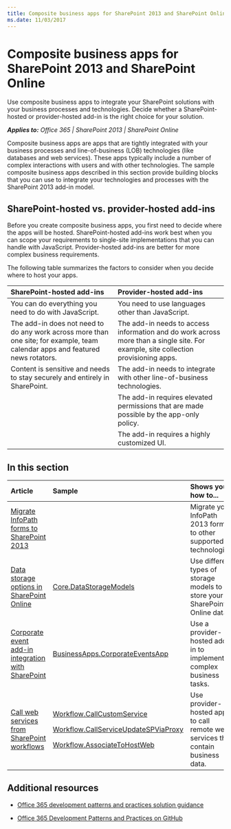 ```yaml
---
title: Composite business apps for SharePoint 2013 and SharePoint Online
ms.date: 11/03/2017
---
```

# Composite business apps for SharePoint 2013 and SharePoint Online

Use composite business apps to integrate your SharePoint solutions with your business processes and technologies. Decide whether a SharePoint-hosted or provider-hosted add-in is the right choice for your solution.

_**Applies to:** Office 365 | SharePoint 2013 | SharePoint Online_

Composite business apps are apps that are tightly integrated with your business processes and line-of-business (LOB) technologies (like databases and web services). These apps typically include a number of complex interactions with users and with other technologies.
The sample composite business apps described in this section provide building blocks that you can use to integrate your technologies and processes with the SharePoint 2013 add-in model.

## SharePoint-hosted vs. provider-hosted add-ins
<a name="sectionSection0"> </a>

Before you create composite business apps, you first need to decide where the apps will be hosted. SharePoint-hosted add-ins work best when you can scope your requirements to single-site implementations that you can handle with JavaScript. Provider-hosted add-ins are better for more complex business requirements.

The following table summarizes the factors to consider when you decide where to host your apps.

|**SharePoint-hosted add-ins**|**Provider-hosted add-ins**|
|:-----|:-----|
|You can do everything you need to do with JavaScript.|You need to use languages other than JavaScript.|
|The add-in does not need to do any work across more than one site; for example, team calendar apps and featured news rotators.|The add-in needs to access information and do work across more than a single site. For example, site collection provisioning apps.|
|Content is sensitive and needs to stay securely and entirely in SharePoint.|The add-in needs to integrate with other line-of-business technologies.|
||The add-in requires elevated permissions that are made possible by the app-only policy.|
||The add-in requires a highly customized UI.|

## In this section
<a name="sectionSection1"> </a>

|**Article**|**Sample**|**Shows you how to...**|
|:-----|:-----|:-----|
|[Migrate InfoPath forms to SharePoint 2013](Migrate-InfoPath-forms-to-SharePoint.md) ||Migrate your InfoPath 2013 forms to other supported technologies.|
|[Data storage options in SharePoint Online](Data-storage-options-in-SharePoint-Online.md) |[Core.DataStorageModels](https://github.com/SharePoint/PnP/tree/master/Samples/Core.DataStorageModels) |Use different types of storage models to store your SharePoint Online data.|
|[Corporate event add-in integration with SharePoint](Corporate-app-event-registration-with-SharePoint.md)|[BusinessApps.CorporateEventsApp](https://github.com/SharePoint/PnP/tree/master/Solutions/BusinessApps.CorporateEventsApp)|Use a provider-hosted add-in to implement complex business tasks.|
|[Call web services from SharePoint workflows](Call-web-services-from-SharePoint-workflows.md)|<p>[Workflow.CallCustomService](https://github.com/SharePoint/PnP/tree/master/Samples/Workflow.CallCustomService)</p><p>[Workflow.CallServiceUpdateSPViaProxy](https://github.com/SharePoint/PnP/tree/master/Samples/Workflow.CallServiceUpdateSPViaProxy)</p><p>[Workflow.AssociateToHostWeb](https://github.com/SharePoint/PnP/tree/master/Samples/Workflow.AssociateToHostWeb)</p>|Use provider-hosted apps to call remote web services that contain business data.|

## Additional resources
<a name="bk_addresources"> </a>

-  [Office 365 development patterns and practices solution guidance](Office-365-development-patterns-and-practices-solution-guidance.md)
    
-  [Office 365 Development Patterns and Practices on GitHub](https://github.com/SharePoint/PnP)
